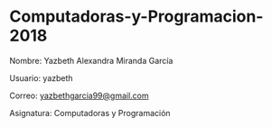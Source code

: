 # Computadoras-y-Programacion-2018

Nombre: Yazbeth Alexandra Miranda García

Usuario: yazbeth

Correo: yazbethgarcia99@gmail.com

Asignatura: Computadoras y Programación
